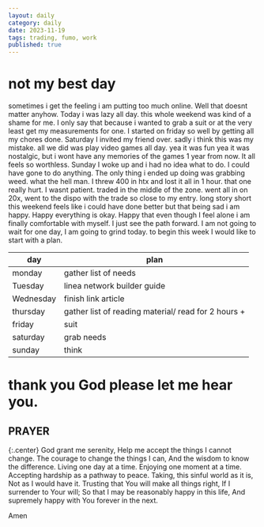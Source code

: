 ```yaml
---
layout: daily
category: daily
date: 2023-11-19
tags: trading, fumo, work
published: true
---
```


# not my best day 

sometimes i get the feeling i am putting too much online. Well that doesnt matter anyhow. Today i was lazy all day. this whole weekend was kind of a shame for me. I only say that because i wanted to grab a suit or at the very least get my measurements for one. I started on friday so well by getting all my chores done. Saturday I invited my friend over. sadly i think this was my mistake. all we did was play video games all day. yea it was fun yea it was nostalgic, but i wont have any memories of the games 1 year from now. It all feels so worthless. Sunday I woke up and i had no idea what to do. I could have gone to do anything. The only thing i ended up doing was grabbing weed. what the hell man. I threw 400 in htx and lost it all in 1 hour. that one really hurt. I wasnt patient. traded in the middle of the zone. went all in on 20x, went to the dispo with the trade so close to my entry. long story short this weekend feels like i could have done better but that being sad i am happy. Happy everything is okay. Happy that even though I feel alone i am finally comfortable with myself. I just see the path forward. I am not going to wait for one day, I am going to grind today. to begin this week I would like to start with a plan.

|day|plan|
|---|---|
|monday|gather list of needs|
|Tuesday|linea network builder guide|
|Wednesday|finish link article|
|thursday|gather list of reading material/ read for 2 hours +|
|friday|suit|
|saturday|grab needs|
|sunday|think|

# thank you God please let me hear you.

## PRAYER

{:.center}
God grant me  serenity,
Help me accept the things I cannot change.
The courage to change the things I can,
And the wisdom to know the difference.
Living one day at a time.
Enjoying one moment at a time.
Accepting hardship as a pathway to peace.
Taking,  this sinful world as it is,
Not as I would have it.
Trusting that You will make all things right,
If I surrender to Your will;
So that I may be reasonably happy in this life,
And supremely happy with You forever in the next.


Amen